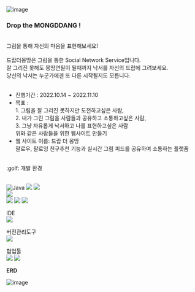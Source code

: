 ![image](https://user-images.githubusercontent.com/103879030/197795983-e7921339-084a-4423-a6b5-c873b9e648d3.png)

<h3>Drop the MONGDDANG ! </h3> <br/>
그림을 통해 자신의 마음을 표현해보세요!<br/><br/>
드랍더몽땅은 그림을 통한 Social Network Service입니다. <br>
잘 그리진 못해도 몽땅연필이 될때까지 낙서를 자신의 드랍에 그려보세요.<br>
당신의 낙서는 누군가에겐 또 다른 시작될지도 모릅니다.<br><br>

- 진행기간 : 2022.10.14 ~ 2022.11.10
- 목표 : <br>
        1. 그림을 잘 그리진 못하지만 도전하고싶은 사람, <br>
        2. 내가 그린 그림을 사람들과 공유하고 소통하고싶은 사람, <br>
        3. 그냥 자유롭게 낙서하고 나를 표현하고싶은 사람<br>
        위와 같은 사람들을 위한 웹사이트 만들기
- 웹 사이트 이름: 드랍 더 몽땅 <br>
  팔로우, 팔로잉 친구추천 기능과 실시간 그림 피드를 공유하며 소통하는 플랫폼
  
<Br>
:golf: 개발 환경<br/><br>

![Java](https://img.shields.io/badge/Java%2011-007396.svg?&style=for-the-badge&logo=Java&logoColor=white) 
<img src="https://img.shields.io/badge/SpringBoot-6DB33F?style=flat-square&logo=SpringBoot&logoColor=white"/> 
<img src="https://img.shields.io/badge/Mysql%208.0-E6B91E?style=flat-square&logo=MySql&logoColor=white"/><br>
<img src="https://img.shields.io/badge/apache tomcat-F8DC75?style=for-the-badge&logo=apachetomcat&logoColor=white"><br>
<img src="https://img.shields.io/badge/react-61DAFB?style=for-the-badge&logo=react&logoColor=black">
<img src="https://img.shields.io/badge/html-E34F26?style=for-the-badge&logo=html5&logoColor=white">
<img src="https://img.shields.io/badge/css-1572B6?style=for-the-badge&logo=css3&logoColor=white"> <br>

IDE<br>
<img src="https://img.shields.io/badge/IntelliJ%20IDEA-000000?style=for-the-badge&logo=IntelliJ%20IDEA&logoColor=white"> 

버전관리도구<br>
<img src="https://img.shields.io/badge/Github-181717?style=flat-square&logo=Github&logoColor=white"/>
        
협업툴<br>
<img src="https://img.shields.io/badge/Notion-000000?style=flat-square&logo=Notion&logoColor=white"/>
<img src="https://img.shields.io/badge/Swagger-85EA2D?style=flat-square&logo=Swagger&logoColor=white"/>

<b>ERD</b> <br>

![image](https://user-images.githubusercontent.com/103879030/197790623-a55e1e54-5e68-45f9-bee6-e01407cf9624.png)





